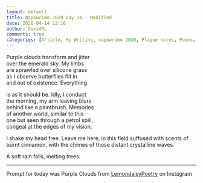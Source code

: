 ```yaml
---  
layout: default  
title: Napowrimo 2020 Day 14 - Modified  
date: 2020-04-14 12:16  
author: DavidRL  
comments: true  
categories: [Article, My Writing, napowrimo 2020, Plague notes, Poems, Poetry]  
---  
```

Purple clouds transform and jitter  
over the emerald sky. My limbs  
are sprawled over silicone grass  
as I observe butterflies flit in  
and out of existence. Everything  
  
is as it should be. Idly, I conduct  
the morning, my arm leaving blurs  
behind like a paintbrush. Memories  
of another world, similar to this  
one but seen through a petrol spill,  
congeal at the edges of my vision.  
  
<p class="_04xlpA direction-ltr align-start para-style-body"><span class="JsGRdQ">I shake my head free. Leave me here,  
</span><span class="JsGRdQ">in this field suffused with scents  
of burnt cinnamon, with the chimes  
of those distant crystalline waves.</span></p>  
  
<p class="_04xlpA direction-ltr align-start para-style-body"><span class="JsGRdQ">A soft rain falls, melting trees.</span></p>  
  
  
  
***  
  
Prompt for today was Purple Clouds from <a href="https://www.instagram.com/lemondaisypoetry/">LemondaisyPoetry</a> on Instagram  
  